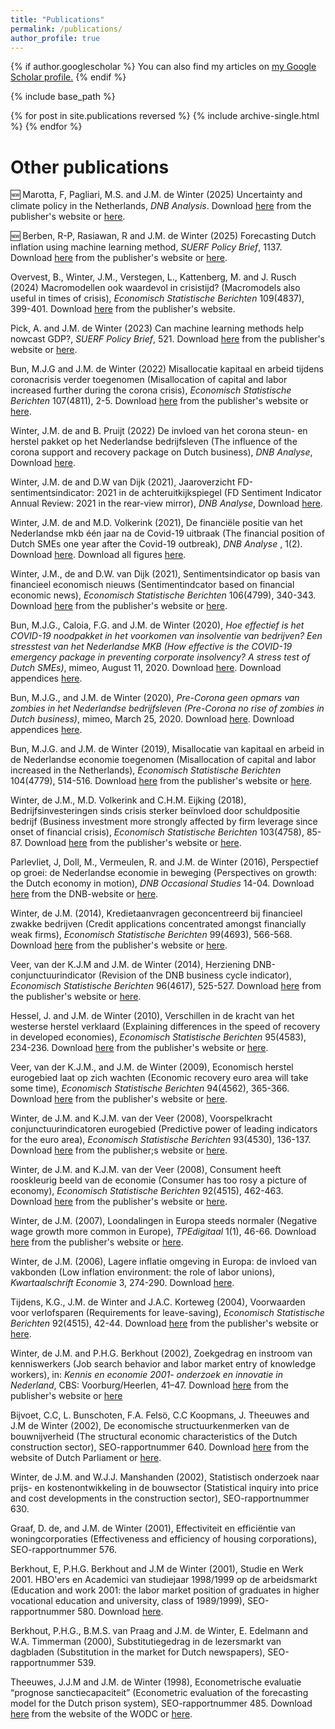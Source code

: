```yaml
---
title: "Publications"
permalink: /publications/
author_profile: true
---
```


{% if author.googlescholar %}
  You can also find my articles on <u><a href="{{author.googlescholar}}">my Google Scholar profile</a>.</u>
{% endif %}

{% include base_path %}

{% for post in site.publications reversed %}
  {% include archive-single.html %}
{% endfor %}

Other publications
=====

🆕 Marotta, F, Pagliari, M.S. and J.M. de Winter (2025) Uncertainty and climate policy in the Netherlands, <i> DNB Analysis</i>. Download [here](https://www.dnb.nl/media/gibhbjae/dnb-analysis-uncertainty-and-climate-policy-in-the-netherlands.pdf) from the publisher's website or [here](https://jasperdewinter.github.io/pp/files/dnb_analysis_cpu.pdf).

🆕 Berben, R-P, Rasiawan, R and J.M. de Winter (2025) Forecasting Dutch inflation using machine learning method, <i> SUERF Policy Brief</i>, 1137. Download [here](https://www.suerf.org/publications/suerf-policy-notes-and-briefs/forecasting-dutch-inflation-using-machine-learning-methods/) from the publisher's website or [here](https://jasperdewinter.github.io/pp/files/SUERF-Policy-Brief-1137_Berben_Rasiawan_deWinter.pdf).

Overvest, B., Winter, J.M., Verstegen, L., Kattenberg, M. and J. Rusch (2024) Macromodellen ook waardevol in crisistijd? (Macromodels also useful in times of crisis), <i>Economisch Statistische Berichten</i> 109(4837), 399-401. Download [here](https://esb.nu/macromodellen-ook-waardevol-in-crisistijd/) from the publisher's website.

Pick, A. and J.M. de Winter (2023) Can machine learning methods help nowcast GDP?, <i> SUERF Policy Brief</i>, 521. Download [here](https://www.suerf.org/suer-policy-brief/61267/can-machine-learning-methods-help-nowcast-gdp) from the publisher's website or [here](https://jasperdewinter.github.io/pp/files/SUERF_DeWinterPick2023.pdf).

Bun, M.J.G and J.M. de Winter (2022) Misallocatie kapitaal en arbeid tijdens coronacrisis verder toegenomen (Misallocation of capital and labor increased further during the corona crisis), <i>Economisch Statistische Berichten</i> 107(4811), 2-5. Download [here](https://esb.nu/wp-content/uploads/2022/11/t499VNTXRD2sb5XUzyZkkihibTs.pdf) from the publisher's website or [here](https://jasperdewinter.github.io/pp/files/BundeWinter2022.pdf).

Winter, J.M. de and B. Pruijt (2022) De invloed van het corona steun- en herstel pakket op het Nederlandse bedrijfsleven (The influence of the corona support and recovery package on Dutch business), <i> DNB Analyse</i>, Download [here](https://jasperdewinter.github.io/pp/files/WinterPruijt2022.pdf).

Winter, J.M. de and D.W van Dijk (2021), Jaaroverzicht FD-sentimentsindicator: 2021 in de achteruitkijkspiegel (FD Sentiment Indicator Annual Review: 2021 in the rear-view mirror), <i> DNB Analyse</i>, Download [here](https://jasperdewinter.github.io/pp/files/WinterDijk_2021_Jaaroverzicht_FD_Indicator.pdf).

Winter, J.M. de and M.D. Volkerink (2021), De financiële positie van het Nederlandse mkb één jaar na de Covid-19 uitbraak (The financial position of Dutch SMEs one year after the Covid-19 outbreak), <i> DNB Analyse </i>, 1(2). Download [here](https://jasperdewinter.github.io/pp/files/WinterVolkerink_MKB.pdf). Download all figures [here](https://jasperdewinter.github.io/pp/files/WinterVolkerink_MKB.xlsx). 

Winter, J.M., de and D.W. van Dijk (2021), Sentimentsindicator op basis van financieel economisch nieuws (Sentimentindcator based on financial economic news), <i> Economisch Statistische Berichten</i> 106(4799), 340-343. Download [here](https://esb.nu/sentimentsindicator-op-basis-van-financieel-economisch-nieuws/mbk0hdavh7qmfg-ryrem4ji46gi/) from the publisher's website or [here](https://jasperdewinter.github.io/pp/files/DeWintervanDijk_2021.pdf).

Bun, M.J.G., Caloia, F.G. and J.M. de Winter (2020), <i> Hoe effectief is het COVID-19 noodpakket in het voorkomen van insolventie van bedrijven? Een stresstest van het Nederlandse MKB (How effective is the COVID-19 emergency package in preventing corporate insolvency? A stress test of Dutch SMEs)</i>, mimeo, August 11, 2020. Download [here](https://jasperdewinter.github.io/pp/files/MimeoBCW.pdf). Download appendices [here](https://jasperdewinter.github.io/pp/files/MimeoBCW_Appendix.pdf).

Bun, M.J.G., and J.M. de Winter (2020), <i> Pre-Corona geen opmars van zombies in het Nederlandse bedrijfsleven (Pre-Corona no rise of zombies in Dutch business)</i>, mimeo, March 25, 2020. Download [here](https://jasperdewinter.github.io/pp/files/MimeoZombiesBW.pdf). Download appendices [here](https://jasperdewinter.github.io/pp/files/MimeoZombiesBW_Appendix.pdf).

Bun, M.J.G. and J.M. de Winter (2019), Misallocatie van kapitaal en arbeid in de Nederlandse
economie toegenomen (Misallocation of capital and labor increased in the Netherlands), <i>Economisch Statistische Berichten</i> 104(4779), 514-516. Download [here](https://esb.nu/esb/20056399/misallocatie-van-kapitaal-en-arbeid-in-de-nederlandse-economie-toegenomen) from the publisher's website or [here](https://jasperdewinter.github.io/pp/files/DeWinterBun_2019.pdf).

Winter, de J.M., M.D. Volkerink and C.H.M. Eijking (2018), Bedrijfsinvesteringen sinds crisis sterker beïnvloed door schuldpositie bedrijf (Business investment more strongly affected by firm leverage since onset of financial crisis), <i>Economisch Statistische Berichten</i> 103(4758), 85-87. Download [here](https://esb.nu/bedrijfsinvesteringen-sinds-crisis-sterker-beinvloed-door-schuldpositie-bedrijf/toppicojcrzsxik7bekmmdaqxvo/) from the publisher's website or [here](https://jasperdewinter.github.io/pp/files/DeWinterVolkerinkEijking_2018.pdf).

Parlevliet, J, Doll, M., Vermeulen, R. and J.M. de Winter (2016), Perspectief op groei: de Nederlandse economie in beweging (Perspectives on growth: the Dutch economy in motion), <i>DNB Occasional Studies</i> 14-04. Download [here](https://www.dnb.nl/media/o5ml1cgd/201610_nr-_4_-2016-_perspectief_op_groei_de_nederlandse_economie_in_beweging.pdf) from the DNB-website or [here](https://jasperdewinter.github.io/pp/files/201610_nr-_4_-2016-_perspectief_op_groei_de_nederlandse_economie_in_beweging.pdf).

Winter, de J.M. (2014), Kredietaanvragen geconcentreerd bij financieel zwakke bedrijven (Credit applications concentrated amongst financially weak firms), <i>Economisch Statistische Berichten</i> 99(4693), 566-568. Download [here](https://esb.nu/kredietaanvragen-geconcentreerd-bij-financieel-zwakke-mkb-bedrijven/566-568_winter/) from the publisher's website or [here](https://jasperdewinter.github.io/pp/files/DeWinter_2014.pdf).

Veer, van der K.J.M and J.M. de Winter (2014), Herziening DNB-conjunctuurindicator (Revision of the DNB business cycle indicator), <i>Economisch Statistische Berichten</i> 96(4617), 525-527. Download [here](https://esb.nu/herziening-dnb-conjunctuurindicator/editie_pdfs_525veer_tcm445-608607/) from the publisher's website or [here](https://jasperdewinter.github.io/pp/files/VeerDeWinter_2014.pdf).

Hessel, J. and J.M. de Winter (2010), Verschillen in de kracht van het westerse herstel verklaard (Explaining differences in the speed of recovery in developed economies), <i>Economisch Statistische Berichten</i> 95(4583), 234-236. Download [here](https://esb.nu/verschillen-in-de-kracht-van-het-westerse-herstel-verklaard/editie_pdfs_234hessel_tcm445-562607/) from the publisher's website or [here](https://jasperdewinter.github.io/pp/files/HesselDeWinter_2010.pdf).

Veer, van der K.J.M., and J.M. de Winter (2009), Economisch herstel eurogebied laat op zich wachten (Economic recovery euro area will take some time), <i>Economisch Statistische Berichten</i> 94(4562), 365-366. Download [here](https://esb.nu/economisch-herstel-eurogebied-laat-op-zich-wachten/editie_pdfs_365veer_tcm445-514623/) from the publisher's website or [here](https://jasperdewinter.github.io/pp/files/editie_pdfs_365veer_tcm445-514623.pdf).

Winter, de J.M. and K.J.M. van der Veer (2008), Voorspelkracht conjunctuurindicatoren eurogebied (Predictive power of leading indicators for the euro area), <i>Economisch Statistische Berichten</i> 93(4530), 136-137. Download [here](https://esb.nu/voorspelkracht-conjunctuurindicatoren-eurogebied/editie_pdfs_136dewinter_tcm445-399774/) from the publisher;s website or [here](https://jasperdewinter.github.io/pp/files/editie_pdfs_136dewinter_tcm445-399774.pdf).

Winter, de J.M. and K.J.M. van der Veer (2008), Consument heeft rooskleurig beeld van de economie (Consumer has too rosy a picture of economy), <i>Economisch Statistische Berichten</i> 92(4515), 462-463. Download [here](https://esb.nu/consument-heeft-rooskleurig-beeld-van-economie/editie_pdfs_esb_4515_winterveer_tcm445-341273/) from the publisher's website or [here](https://jasperdewinter.github.io/pp/files/DeWinterVeer_2008.pdf).

Winter, de J.M. (2007), Loondalingen in Europa steeds normaler (Negative wage growth more common in Europe), <i>TPEdigitaal</i> 1(1), 46-66. Download [here](https://www.tpedigitaal.nl/sites/default/files/bestand/loondalingen_in_europa_steeds_normaler.pdf) from the publisher's website or [here](https://jasperdewinter.github.io/pp/files/WinterLoondalingen2004.pdf).

Winter, de J.M. (2006), Lagere inflatie omgeving in Europa: de invloed van vakbonden (Low inflation environment: the role of labor unions), <i>Kwartaalschrift Economie</i> 3, 274-290. Download [here](https://jasperdewinter.github.io/pp/files/deWinter2006KE.pdf).

Tijdens, K.G., J.M. de Winter and J.A.C. Korteweg (2004), Voorwaarden voor verlofsparen (Requirements for leave-saving), <i>Economisch Statistische Berichten</i> 92(4515), 42-44. Download [here](https://esb.nu/voorwaarden-voor-verlofsparen/editie_pdfs_890042_tcm445-239722/) from the publisher's website or [here](https://jasperdewinter.github.io/pp/files/TijdensEtAl2004.pdf).

Winter, de J.M. and P.H.G. Berkhout (2002), Zoekgedrag en instroom van kenniswerkers (Job search behavior and labor market entry of knowledge workers), in: <i>Kennis en economie 2001- onderzoek en innovatie in Nederland</i>, CBS: Voorburg/Heerlen, 41–47. Download [here](https://www.cbs.nl/-/media/imported/documents/2001/50/k-300-2001.pdf) from the publisher's website or [here](https://jasperdewinter.github.io/pp/files/k-300-2001.pdf)

Bijvoet, C.C, L. Bunschoten, F.A. Felsö, C.C Koopmans, J. Theeuwes and J.M de Winter (2002), De economische structuurkenmerken van de bouwnijverheid (The structural economic characteristics of the Dutch construction sector), SEO-rapportnummer 640. Download [here](https://zoek.officielebekendmakingen.nl/kst-28244-8.pdf) from the website of Dutch Parliament or [here](https://jasperdewinter.github.io/pp/files/kst-28244-8.pdf).

Winter, de J.M. and W.J.J. Manshanden (2002), Statistisch onderzoek naar prijs- en kostenontwikkeling in de bouwsector (Statistical inquiry into price and cost developments in the construction sector), SEO-rapportnummer 630.

Graaf, D. de, and J.M. de Winter (2001), Effectiviteit en efficiëntie van woningcorporaties (Effectiveness and efficiency of housing corporations), SEO-rapportnummer 576.

Berkhout, E, P.H.G. Berkhout and J.M de Winter (2001), Studie en Werk 2001. HBO'ers en Academici van studiejaar 1998/1999 op de arbeidsmarkt (Education and work 2001: the labor market position of graduates in higher vocational education and university, class of 1989/1999), SEO-rapportnummer 580. Download [here](https://jasperdewinter.github.io/pp/files/17366_187867.pdf).

Berkhout, P.H.G., B.M.S. van Praag and J.M. de Winter, E. Edelmann and W.A. Timmerman (2000), Substitutiegedrag in de lezersmarkt van dagbladen (Substitution in the market for Dutch newspapers), SEO-rapportnummer 539.

Theeuwes, J.J.M and J.M. de Winter (1998), Econometrische evaluatie “prognose sanctiecapaciteit” (Econometric evaluation of the forecasting model for the Dutch prison system), SEO-rapportnummer 485. Download [here](https://repository.wodc.nl/handle/20.500.12832/2694) from the website of the WODC or [here](https://jasperdewinter.github.io/pp/files/ewb-547596-volledige-tekst_tcm28-75683.pdf).
